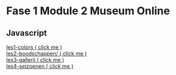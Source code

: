 # Fase 1 Module 2 Museum Online   
## Javascript   

[les1-colors ( click me )](http://32867.hosts1.ma-cloud.nl/les1-colors/)   
[les2-boodschappen/ ( click me )](http://32867.hosts1.ma-cloud.nl/les2-boodschappen/)   
[les3-gallerij ( click me )](http://32867.hosts1.ma-cloud.nl/les3-gallerij/)   
[les4-seizoenen ( click me )](http://32867.hosts1.ma-cloud.nl/les4-seizoenen/)   